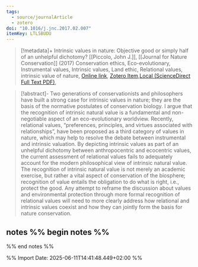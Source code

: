 ```yaml
---
tags:
  - source/journalArticle
  - zotero
doi: "10.1016/j.jnc.2017.02.007"
itemKey: LTL5BUDU
---
```

>[!metadata]+
> Intrinsic values in nature: Objective good or simply half of an unhelpful dichotomy?
> [[Piccolo, John J.]], 
> [[Journal for Nature Conservation]] (2017)
> Conservation ethics, Eco-evolutionary, Instrumental values, Intrinsic values, Land ethic, Relational values, intrinsic value of nature, 
> [Online link](https://www.sciencedirect.com/science/article/pii/S1617138117300742), [Zotero Item](zotero://select/library/items/LTL5BUDU),[Local (ScienceDirect Full Text PDF)](file://C:/Users/aburg/Documents/references/zotero/storage/ZBIURQSW/Piccolo2017_Intrinsicvalues.pdf), 


>[!abstract]-
>Two generations of conservationists and philosophers have built a strong case for intrinsic values in nature; they are the basis of the normative postulates of conservation biology. I argue that the recognition of intrinsic natural value is a fundamental and non-negotiable aspect of an eco-evolutionary worldview. Recently, relational values, “preferences, principles, and virtues associated with relationships”, have been proposed as a third category of values in nature, which may help to resolve the debate between instrumental and intrinsic valuation. By depicting intrinsic values as part of an unhelpful dichotomy between anthropocentric and ecocentric values, the current assessment of relational values fails to adequately account for the modern philosophical view of intrinsic natural value. The recognition of intrinsic natural value is not merely an academic exercise, but rather a vital aspect of conservation of the biosphere; recognition of value entails the obligation to do what is right, i.e., protect the good. Any attempt to reframe the discussion about values and environmental protection through more formal recognition of relational values will need to more clearly address how relational and intrinsic values coexist and how they can jointly form the basis for nature conservation.

## notes %% begin notes %%

%% end notes %%

%% Import Date: 2025-06-11T14:41:48.449+02:00 %%
